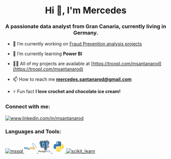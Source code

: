 <h1 align="center">Hi 👋, I'm Mercedes</h1>
<h3 align="center">A passionate data analyst from Gran Canaria, currently living in Germany.</h3>

- 🔭 I’m currently working on [Fraud Prevention analysis projects](https://github.com/msantanarod/Fraud-Prevention-Analytics)

- 🌱 I’m currently learning **Power BI**

- 👨‍💻 All of my projects are available at [https://troopl.com/msantanarod](https://troopl.com/msantanarod)

- 📫 How to reach me **mercedes.santanarod@gmail.com**

- ⚡ Fun fact **I love crochet and chocolate ice cream!**

<h3 align="left">Connect with me:</h3>
<p align="left">
<a href="https://linkedin.com/in/www.linkedin.com/in/msantanarod" target="blank"><img align="center" src="https://raw.githubusercontent.com/rahuldkjain/github-profile-readme-generator/master/src/images/icons/Social/linked-in-alt.svg" alt="www.linkedin.com/in/msantanarod" height="30" width="40" /></a>
</p>

<h3 align="left">Languages and Tools:</h3>
<p align="left"> <a href="https://www.microsoft.com/en-us/sql-server" target="_blank" rel="noreferrer"> <img src="https://www.svgrepo.com/show/303229/microsoft-sql-server-logo.svg" alt="mssql" width="40" height="40"/> </a> <a href="https://www.mysql.com/" target="_blank" rel="noreferrer"> <img src="https://raw.githubusercontent.com/devicons/devicon/master/icons/mysql/mysql-original-wordmark.svg" alt="mysql" width="40" height="40"/> </a> <a href="https://www.postgresql.org" target="_blank" rel="noreferrer"> <img src="https://raw.githubusercontent.com/devicons/devicon/master/icons/postgresql/postgresql-original-wordmark.svg" alt="postgresql" width="40" height="40"/> </a> <a href="https://www.python.org" target="_blank" rel="noreferrer"> <img src="https://raw.githubusercontent.com/devicons/devicon/master/icons/python/python-original.svg" alt="python" width="40" height="40"/> </a> <a href="https://scikit-learn.org/" target="_blank" rel="noreferrer"> <img src="https://upload.wikimedia.org/wikipedia/commons/0/05/Scikit_learn_logo_small.svg" alt="scikit_learn" width="40" height="40"/> </a> </p>
